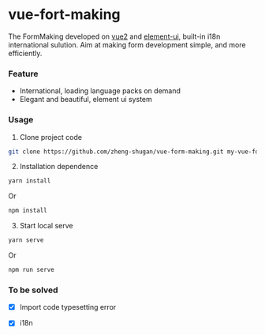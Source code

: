 # vue-fort-making

The FormMaking developed on [vue2](https://v2.vuejs.org/index.html) and [element-ui](https://element.eleme.io/#/en-US), built-in i18n international sulution. Aim at making form development simple, and more efficiently.

### Feature

- International, loading language packs on demand
- Elegant and beautiful, element ui system

### Usage

1. Clone project code

```bash
git clone https://github.com/zheng-shugan/vue-form-making.git my-vue-form-making
```

2. Installation dependence

```bash
yarn install
```

Or

```bash
npm install
```

3. Start local serve

```bash
yarn serve
```

Or

```bash
npm run serve
```

### To be solved

- [x] Import code typesetting error
- [x] i18n

